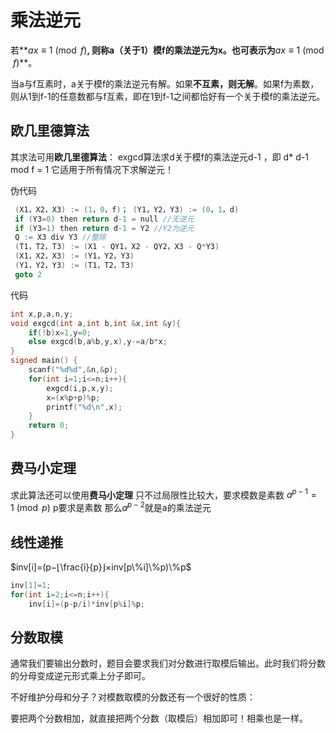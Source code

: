 # 乘法逆元

若**$ax≡1 \pmod f$**, 则称a（关于1）模f的乘法逆元为x。也可表示为**$ax≡1\pmod f$**。

当a与f互素时，a关于模f的乘法逆元有解。如果**不互素，则无解**。如果f为素数，则从1到f-1的任意数都与f互素，即在1到f-1之间都恰好有一个关于模f的乘法逆元。

## **欧几里德算法**

其求法可用**欧几里德算法**：
exgcd算法求d关于模f的乘法逆元d-1 ，即 d* d-1 mod f = 1
它适用于所有情况下求解逆元！

伪代码

```C++
 (X1，X2，X3) := (1，0，f)； (Y1，Y2，Y3) := (0，1，d)
 if (Y3=0) then return d-1 = null //无逆元
 if (Y3=1) then return d-1 = Y2 //Y2为逆元
 Q := X3 div Y3 //整除
 (T1，T2，T3) := (X1 - QY1，X2 - QY2，X3 - Q*Y3)
 (X1，X2，X3) := (Y1，Y2，Y3)
 (Y1，Y2，Y3) := (T1，T2，T3)
 goto 2
```

代码

```C++
int x,p,a,n,y;
void exgcd(int a,int b,int &x,int &y){
	if(!b)x=1,y=0;
	else exgcd(b,a%b,y,x),y-=a/b*x;
}
signed main() {
	scanf("%d%d",&n,&p);
	for(int i=1;i<=n;i++){
		exgcd(i,p,x,y);
		x=(x%p+p)%p;
		printf("%d\n",x);
	}
	return 0;
}
```

## **费马小定理**

求此算法还可以使用**费马小定理**
只不过局限性比较大，要求模数是素数
$a^{p-1} =1\pmod p$
p要求是素数
那么$a^{p-2}$就是a的乘法逆元

## 线性递推

$inv[i]=(p−⌊\frac{i}{p}​⌋×inv[p\%i]\%p)\%p$

```C++
inv[1]=1;
for(int i=2;i<=n;i++){
    inv[i]=(p-p/i)*inv[p%i]%p;
```



## 分数取模

通常我们要输出分数时，题目会要求我们对分数进行取模后输出。此时我们将分数的分母变成逆元形式乘上分子即可。

不好维护分母和分子？对模数取模的分数还有一个很好的性质：

要把两个分数相加，就直接把两个分数（取模后）相加即可！相乘也是一样。

